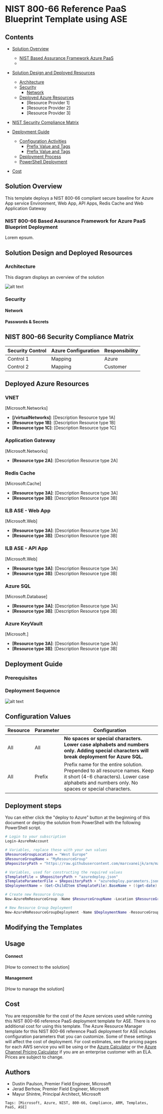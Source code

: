 ﻿# NIST 800-66 Reference PaaS Blueprint Template using ASE

## Contents

- [Solution Overview](#Overview)
	- [NIST Based Assurance Framework Azure PaaS](#)
	- 
- [Solution Design and Deployed Resources](#architecture-diagram-and-components)
	- [Architecture](#)
	- [Security](#)
		- [Network](#)
	- [Deployed Azure Resources](#)
		- [Resource Provider 1]
		- [Resource Provider 2]
		- [Resource Provider 3]

- [NIST Security Compliance Matrix](#ncsc-security-matrix-compliance)

- [Deployment Guide](#deployment-and-configuration-activities) 
	- [Configuration Activities](#)
		- [Prefix Value and Tags](#)
		- [Prefix Value and Tags](#)
	- [Deployment Process](#deployment-process)
	- [PowerShell Deployment](#optional-powershell-deployment)

- [Cost](#cost)

## Solution Overview

This template deploys a NIST 800-66 compliant secure baseline for Azure App service Environment, Web App, API Apps, Redis Cache and Web Application Gateway

### NIST 800-66 Based Assurance Framework for Azure PaaS Blueprint Deployment

Lorem epsum.

## Solution Design and Deployed Resources

### Architecture
This diagram displays an overview of the solution

![alt text](images/solution.png "Solution Diagram")

### Security

#### Network

#### Passwords & Secrets

## NIST 800-66 Security Compliance Matrix

 Security Control| Azure Configuration | Responsibility
  ---|---|---
Control 1 | Mapping | Azure
Control 2 | Mapping | Customer 


## Deployed Azure Resources

### VNET
[Microsoft.Networks]
+ **[/virtualNetworks]**: [Description Resource type 1A]
+ **[Resource type 1B]**: [Description Resource type 1B]
+ **[Resource type 1C]**: [Description Resource type 1C]

### Application Gateway
[Microsoft.Networks]
+ **[Resource type 2A]**: [Description Resource type 2A]

### Redis Cache
[Microsoft.Cache]
+ **[Resource type 3A]**: [Description Resource type 3A]
+ **[Resource type 3B]**: [Description Resource type 3B]

### ILB ASE - Web App
[Microsoft.Web]
+ **[Resource type 3A]**: [Description Resource type 3A]
+ **[Resource type 3B]**: [Description Resource type 3B]

### ILB ASE - API App
[Microsoft.Web]
+ **[Resource type 3A]**: [Description Resource type 3A]
+ **[Resource type 3B]**: [Description Resource type 3B]

### Azure SQL
[Microsoft.Database]
+ **[Resource type 3A]**: [Description Resource type 3A]
+ **[Resource type 3B]**: [Description Resource type 3B]

### Azure KeyVault
[Microsoft.]
+ **[Resource type 3A]**: [Description Resource type 3A]
+ **[Resource type 3B]**: [Description Resource type 3B]

## Deployment Guide

### Prerequisites

### Deployment Sequence

![alt text](images/asesequencevsdx.png "Template Deployment Sequence")

## Configuration Values

  Resource | Parameter | Configuration
  ---|---|---
  All | All | **No spaces or special characters. Lower case alphabets and numbers only. Adding special characters will break deployment for Azure SQL.**
  All | Prefix | Prefix name for the entire solution. Prepended to all resource names. Keep it short (4-6 characters). Lower case alphabets and numbers only. No spaces or special characters.

## Deployment steps
You can either click the "deploy to Azure" button at the beginning of this document or deploy the solution from PowerShell with the following PowerShell script.

``` PowerShell
# Login to your subscription
Login-AzureRmAccount

# Variables, replace these with your own values
$ResourceGroupLocation = "West Europe"
$ResourceGroupName = "MyResourceGroup"
$RepositoryPath = "https://raw.githubusercontent.com/marcvaneijk/arm/master/200-nested/200-template/"

# Variables, used for constructing the required values
$TemplateFile = $RepositoryPath + "azuredeploy.json"
$TemplateParameterFile = $RepositoryPath + "azuredeploy.parameters.json"
$DeploymentName = (Get-ChildItem $TemplateFile).BaseName + ((get-date).ToUniversalTime()).ToString('MMddyyyyHHmmss')

# Create new Resource Group
New-AzureRmResourceGroup -Name $ResourceGroupName -Location $ResourceGroupLocation

# New Resource Group Deployment
New-AzureRmResourceGroupDeployment -Name $DeploymentName -ResourceGroupName $ResourceGroupName -TemplateFile $TemplateFile -TemplateParameterFile $TemplateParameterFile
```
## Modifying the Templates

## Usage

#### Connect
[How to connect to the solution]
#### Management
[How to manage the solution]

## Cost

You are responsible for the cost of the Azure services used while running this NIST 800-66 reference PaaS deployment template for ASE. There is no additional cost for using this template. The Azure Resource Manager template for this NIST 800-66 reference PaaS deployment for ASE includes configuration parameters that you can customize. Some of these settings will affect the cost of deployment. For cost estimates, see the pricing pages for each AWS service you will be using or the [Azure Calculator](https://azure.microsoft.com/en-us/pricing/calculator/) or the [Azure Channel Pricing Calculator](https://azure.microsoft.com/en-us/pricing/calculator/) if you are an enterprise customer with an ELA. Prices are subject to change.

## Authors

+ Dustin Paulson, Premier Field Engineer, Microsoft
+ Jerad Berhow, Premier Field Engineer, Microsoft
+ Mayur Shintre, Principal Architect, Microsoft

`Tags: [Microsoft, Azure, NIST, 800-66, Compliance, ARM, Templates, PaaS, ASE]`